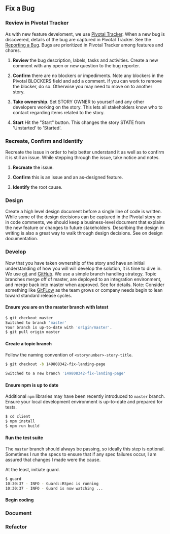 ## Fix a Bug

### Review in Pivotal Tracker

As with new feature develoment, we use [Pivotal Tracker](https://www.pivotaltracker.com). When a new bug is discovered, details of the bug are captured in Pivotal Tracker. See the [Reporting a Bug](unwritten). Bugs are prioritized in Pivotal Tracker among features and chores.

1. **Review** the bug description, labels, tasks and activities. 
Create a new comment with any open or new question to the bug reporter.

2. **Confirm** there are no blockers or impediments. 
Note any blockers in the Pivotal BLOCKERS field and add a comment. If you can work to remove the blocker, do so. Otherwise you may need to move on to another story.

3. **Take ownership**. 
Set STORY OWNER to yourself and any other developers working on the story.
This lets all stakeholders know who to contact regarding items related to the story.

4. **Start**
Hit the "Start" button. This changes the story STATE from 'Unstarted' to 'Started'.

### Recreate, Confirm and Identify

Recreate the issue in order to help better understand it as well as to confirm it is still an issue. While stepping through the issue, take notice and notes. 

1. **Recreate** the issue.

2. **Confirm** this is an issue and an as-designed feature.

3. **Identify** the root cause.

### Design

Create a high level design document before a single line of code is written. While some of the design decisions can be captured in the Pivotal story or in code comments, we should keep a business-level document that explains the new feature or changes to future stakeholders. Describing the design in writing is also a great way to walk through design decisions. See <as yet unwritten section> on design documentation.

### Develop

Now that you have taken ownership of the story and have an initial understanding of how you will will develop the solution, it is time to dive in. We use [git](https://git-scm.com/) and [GitHub](https://github.com/). We use a simple branch handling strategy. Topic branches merge off of master, are deployed to an integration environment, and merge back into master when approved. See <as yet unwritten section> for details. Note: Consider something like [GitFLow](https://datasift.github.io/gitflow/IntroducingGitFlow.html) as the team grows or company needs begin to lean toward standard release cycles.

#### Ensure you are on the master branch with latest

```bash
$ git checkout master
Switched to branch 'master'
Your branch is up-to-date with 'origin/master'.
$ git pull origin master
```

#### Create a topic branch

Follow the naming convention of `<storynumber>-story-title`.

```bash
$ git checkout -b 149808342-fix-landing-page

Switched to a new branch '149808342-fix-landing-page'
```

#### Ensure npm is up to date

Additional `npm` libraries may have been recently introduced to `master` branch. Ensure your local development environment is up-to-date and prepared for tests.

```bash
$ cd client
$ npm install
$ npm run build
```

#### Run the test suite

The `master` branch should always be passing, so ideally this step is optional. Sometimes I run the specs to ensure that if any spec failures occur, I am assured that changes I made were the cause. 

At the least, initiate guard.

```bash
$ guard
10:30:37 - INFO - Guard::RSpec is running
10:30:37 - INFO - Guard is now watching ...
```

#### Begin coding

### Document

### Refactor
